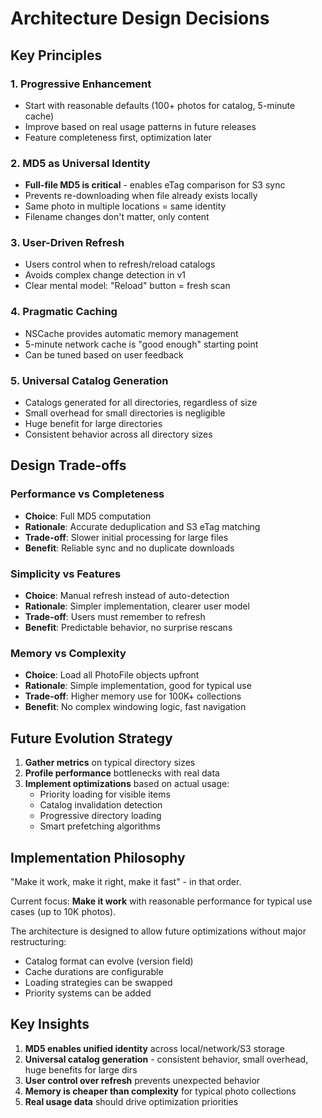 # Architecture Design Decisions

## Key Principles

### 1. Progressive Enhancement
- Start with reasonable defaults (100+ photos for catalog, 5-minute cache)
- Improve based on real usage patterns in future releases
- Feature completeness first, optimization later

### 2. MD5 as Universal Identity
- **Full-file MD5 is critical** - enables eTag comparison for S3 sync
- Prevents re-downloading when file already exists locally
- Same photo in multiple locations = same identity
- Filename changes don't matter, only content

### 3. User-Driven Refresh
- Users control when to refresh/reload catalogs
- Avoids complex change detection in v1
- Clear mental model: "Reload" button = fresh scan

### 4. Pragmatic Caching
- NSCache provides automatic memory management
- 5-minute network cache is "good enough" starting point
- Can be tuned based on user feedback

### 5. Universal Catalog Generation
- Catalogs generated for all directories, regardless of size
- Small overhead for small directories is negligible
- Huge benefit for large directories
- Consistent behavior across all directory sizes

## Design Trade-offs

### Performance vs Completeness
- **Choice**: Full MD5 computation
- **Rationale**: Accurate deduplication and S3 eTag matching
- **Trade-off**: Slower initial processing for large files
- **Benefit**: Reliable sync and no duplicate downloads

### Simplicity vs Features
- **Choice**: Manual refresh instead of auto-detection
- **Rationale**: Simpler implementation, clearer user model
- **Trade-off**: Users must remember to refresh
- **Benefit**: Predictable behavior, no surprise rescans

### Memory vs Complexity
- **Choice**: Load all PhotoFile objects upfront
- **Rationale**: Simple implementation, good for typical use
- **Trade-off**: Higher memory use for 100K+ collections
- **Benefit**: No complex windowing logic, fast navigation

## Future Evolution Strategy

1. **Gather metrics** on typical directory sizes
2. **Profile performance** bottlenecks with real data
3. **Implement optimizations** based on actual usage:
   - Priority loading for visible items
   - Catalog invalidation detection
   - Progressive directory loading
   - Smart prefetching algorithms

## Implementation Philosophy

"Make it work, make it right, make it fast" - in that order.

Current focus: **Make it work** with reasonable performance for typical use cases (up to 10K photos).

The architecture is designed to allow future optimizations without major restructuring:
- Catalog format can evolve (version field)
- Cache durations are configurable
- Loading strategies can be swapped
- Priority systems can be added

## Key Insights

1. **MD5 enables unified identity** across local/network/S3 storage
2. **Universal catalog generation** - consistent behavior, small overhead, huge benefits for large dirs
3. **User control over refresh** prevents unexpected behavior
4. **Memory is cheaper than complexity** for typical photo collections
5. **Real usage data** should drive optimization priorities